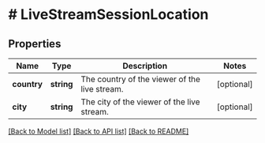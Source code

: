 # # LiveStreamSessionLocation

## Properties

Name | Type | Description | Notes
------------ | ------------- | ------------- | -------------
**country** | **string** | The country of the viewer of the live stream. | [optional]
**city** | **string** | The city of the viewer of the live stream. | [optional]

[[Back to Model list]](../../README.md#models) [[Back to API list]](../../README.md#endpoints) [[Back to README]](../../README.md)
